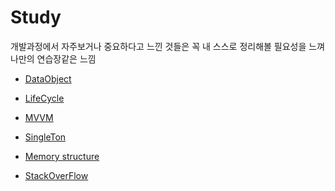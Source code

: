 # Study

개발과정에서 자주보거나 중요하다고 느낀 것들은 꼭 내 스스로 정리해볼 필요성을 느껴 나만의 연습장같은 느낌
<br/>

- [DataObject](https://github.com/BOLTB0X/Swift_Study/tree/main/study/DataObject)
  <br/>

- [LifeCycle](https://github.com/BOLTB0X/Swift_Study/tree/main/study/LifeCycle)
  <br/>

- [MVVM](https://github.com/BOLTB0X/Swift_Study/tree/main/study/mvvmTutorial.playground)
  <br/>

- [SingleTon](https://github.com/BOLTB0X/Swift_Study/tree/main/study/Singleton)
  <br/>

- [Memory structure](https://github.com/BOLTB0X/Swift_Study/tree/main/study/Memory)
  <br/>

- [StackOverFlow](https://github.com/BOLTB0X/Swift_Study/tree/main/study/Memory)
  <br/>
